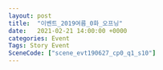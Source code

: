 ```yaml
---
layout: post
title:  "이벤트_2019여름_0화_오프닝"
date:   2021-02-21 14:00:00 +0000
categories: Event
Tags: Story Event
SceneCode: ["scene_evt190627_cp0_q1_s10"]
---
```

